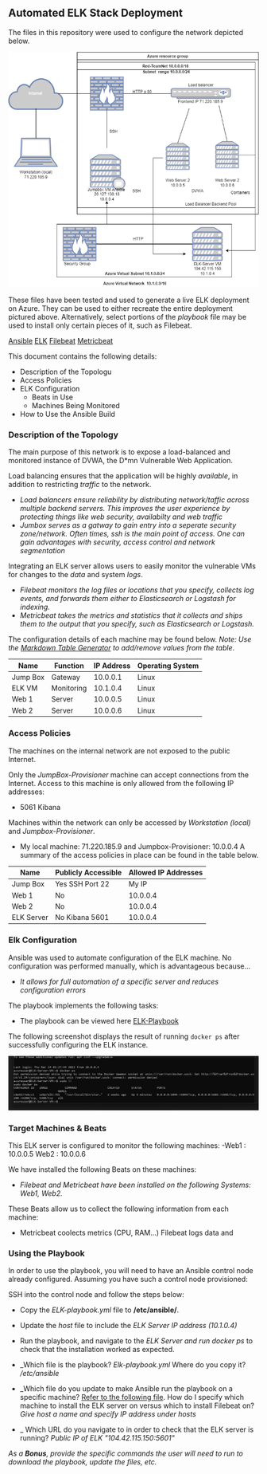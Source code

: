 ## Automated ELK Stack Deployment

The files in this repository were used to configure the network depicted below.

![The network diagram can be viewed here](/Images/ELKDiagram.drawio.png)

These files have been tested and used to generate a live ELK deployment on Azure. They can be used to either recreate the entire deployment pictured above. Alternatively, select portions of the *playbook* file may be used to install only certain pieces of it, such as Filebeat.

[Ansible](Ansible\Ansible-playbook.yml)
[ELK](ansible/ELK-playbook.yml)
[Filebeat](ansible/Filebeat-playbook.yml)
[Metricbeat](ansible/Metricbeat-playbook.yml)

This document contains the following details:
- Description of the Topologu
- Access Policies
- ELK Configuration
  - Beats in Use
  - Machines Being Monitored
- How to Use the Ansible Build


### Description of the Topology

The main purpose of this network is to expose a load-balanced and monitored instance of DVWA, the D*mn Vulnerable Web Application.

Load balancing ensures that the application will be highly *available*, in addition to restricting *traffic* to the network.
- *Load balancers ensure reliability by distributing network/taffic across multiple backend servers. This improves the user experience by protecting things like web security, availabilty and web traffic*
- *Jumbox serves as a gatway to gain entry into a seperate security zone/network. Often times, ssh is the main point of access. One can gain advantages with security, access control and network segmentation*

Integrating an ELK server allows users to easily monitor the vulnerable VMs for changes to the *data* and system *logs*.
- *Filebeat monitors the log files or locations that you specify, collects log events, and forwards them either to Elasticsearch or Logstash for indexing.*
- *Metricbeat takes the metrics and statistics that it collects and ships them to the output that you specify, such as Elasticsearch or Logstash.*

The configuration details of each machine may be found below.
_Note: Use the [Markdown Table Generator](http://www.tablesgenerator.com/markdown_tables) to add/remove values from the table_.

| Name     | Function | IP Address | Operating System |
|----------|----------|------------|------------------|
| Jump Box | Gateway  | 10.0.0.1   | Linux            |
| ELK VM   |Monitoring| 10.1.0.4   | Linux            |
| Web 1    | Server   | 10.0.0.5   | Linux            |
| Web 2    | Server   | 10.0.0.6   | Linux            |

### Access Policies

The machines on the internal network are not exposed to the public Internet. 

Only the *JumpBox-Provisioner* machine can accept connections from the Internet. Access to this machine is only allowed from the following IP addresses:
- 5061 Kibana


Machines within the network can only be accessed by *Workstation (local)* and *Jumpbox-Provisioner*.
- My local machine: 71.220.185.9 and Jumpbox-Provisioner: 10.0.0.4
A summary of the access policies in place can be found in the table below.

| Name     | Publicly Accessible | Allowed IP Addresses |
|----------|---------------------|----------------------|
| Jump Box | Yes  SSH Port 22    | My IP                |
|  Web 1   | No                  | 10.0.0.4             |
|  Web 2   | No                  | 10.0.0.4             |
|ELK Server| No  Kibana 5601     | 10.0.0.4             |

### Elk Configuration

Ansible was used to automate configuration of the ELK machine. No configuration was performed manually, which is advantageous because...
- *It allows for full automation of a specific server and reduces configuration errors*

The playbook implements the following tasks:
- The playbook can be viewed here [ELK-Playbook](Ansible/ELK-playbook.yml)


The following screenshot displays the result of running `docker ps` after successfully configuring the ELK instance.

![Screenshot of docker ps output](Images/docker_ps_output.jpg)

### Target Machines & Beats
This ELK server is configured to monitor the following machines:
-Web1 : 10.0.0.5
Web2 : 10.0.0.6

We have installed the following Beats on these machines:
- *Filebeat and Metricbeat have been installed on the following Systems: Web1, Web2.*

These Beats allow us to collect the following information from each machine:
- Metricbeat coolects metrics (CPU, RAM...)
Filebeat logs data and 
### Using the Playbook
In order to use the playbook, you will need to have an Ansible control node already configured. Assuming you have such a control node provisioned: 

SSH into the control node and follow the steps below:
- Copy the *ELK-playbook.yml* file to **/etc/ansible/**.
- Update the *host* file to include the *ELK Server IP address (10.1.0.4)*
- Run the playbook, and navigate to the *ELK Server and run docker ps* to check that the installation worked as expected.


- _Which file is the playbook? *Elk-playbook.yml* Where do you copy it? */etc/ansible*
- _Which file do you update to make Ansible run the playbook on a specific machine? [Refer to the following file](Hosts/Webservers_and_ELK). How do I specify which machine to install the ELK server on versus which to install Filebeat on? *Give host a name and specify IP address under hosts*
- _  Which URL do you navigate to in order to check that the ELK server is running? *Public IP of ELK "104.42.115.150:5601"*

_As a **Bonus**, provide the specific commands the user will need to run to download the playbook, update the files, etc._